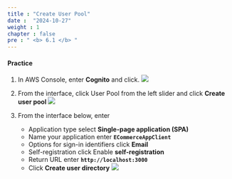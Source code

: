 ```yaml
---
title : "Create User Pool"
date :  "2024-10-27" 
weight : 1
chapter : false
pre : " <b> 6.1 </b> "
---
```


#### Practice
1. In AWS Console, enter **Cognito** and click.
![](/images/6-1/01.png?width=50pc)

2. From the interface, click User Pool from the left slider and click **Create user pool**
![](/images/6-1/02.png?width=50pc)

3. From the interface below, enter
    - Application type select **Single-page application (SPA)**
    - Name your application enter **`ECommerceAppClient`**
    - Options for sign-in identifiers click **Email**
    - Self-registration click Enable **self-registration**
    - Return URL enter **`http://localhost:3000`**
    - Click **Create user directory**
![](/images/6-1/03.png?width=50pc)